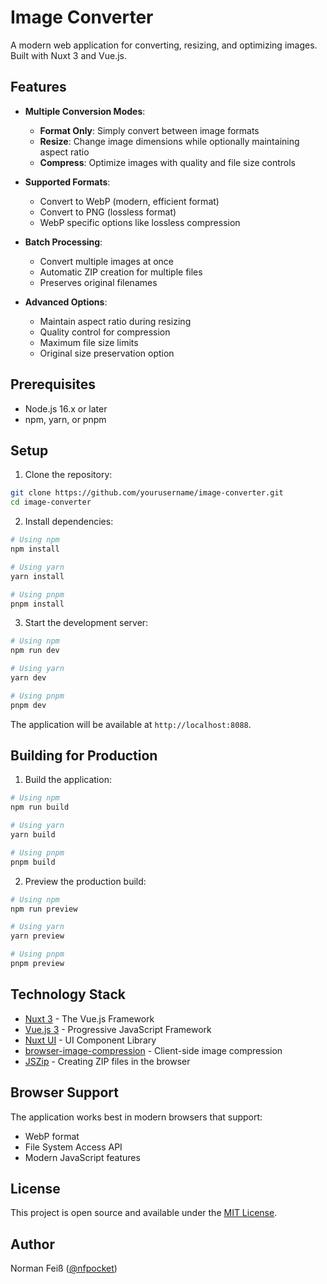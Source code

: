 # Image Converter

A modern web application for converting, resizing, and optimizing images. Built with Nuxt 3 and Vue.js.

## Features

- **Multiple Conversion Modes**:
  - **Format Only**: Simply convert between image formats
  - **Resize**: Change image dimensions while optionally maintaining aspect ratio
  - **Compress**: Optimize images with quality and file size controls

- **Supported Formats**:
  - Convert to WebP (modern, efficient format)
  - Convert to PNG (lossless format)
  - WebP specific options like lossless compression

- **Batch Processing**:
  - Convert multiple images at once
  - Automatic ZIP creation for multiple files
  - Preserves original filenames

- **Advanced Options**:
  - Maintain aspect ratio during resizing
  - Quality control for compression
  - Maximum file size limits
  - Original size preservation option

## Prerequisites

- Node.js 16.x or later
- npm, yarn, or pnpm

## Setup

1. Clone the repository:
```bash
git clone https://github.com/yourusername/image-converter.git
cd image-converter
```

2. Install dependencies:
```bash
# Using npm
npm install

# Using yarn
yarn install

# Using pnpm
pnpm install
```

3. Start the development server:
```bash
# Using npm
npm run dev

# Using yarn
yarn dev

# Using pnpm
pnpm dev
```

The application will be available at `http://localhost:8088`.

## Building for Production

1. Build the application:
```bash
# Using npm
npm run build

# Using yarn
yarn build

# Using pnpm
pnpm build
```

2. Preview the production build:
```bash
# Using npm
npm run preview

# Using yarn
yarn preview

# Using pnpm
pnpm preview
```

## Technology Stack

- [Nuxt 3](https://nuxt.com/) - The Vue.js Framework
- [Vue.js 3](https://vuejs.org/) - Progressive JavaScript Framework
- [Nuxt UI](https://ui.nuxt.com/) - UI Component Library
- [browser-image-compression](https://www.npmjs.com/package/browser-image-compression) - Client-side image compression
- [JSZip](https://stuk.github.io/jszip/) - Creating ZIP files in the browser

## Browser Support

The application works best in modern browsers that support:
- WebP format
- File System Access API
- Modern JavaScript features

## License

This project is open source and available under the [MIT License](LICENSE).

## Author

Norman Feiß ([@nfpocket](https://github.com/nfpocket))
